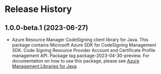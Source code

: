 # Release History

## 1.0.0-beta.1 (2023-06-27)

- Azure Resource Manager CodeSigning client library for Java. This package contains Microsoft Azure SDK for CodeSigning Management SDK. Code Signing Resource Provider Account and Certificate Profile management API. Package tag package-2023-04-30-preview. For documentation on how to use this package, please see [Azure Management Libraries for Java](https://aka.ms/azsdk/java/mgmt).
